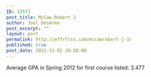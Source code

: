 ```yaml
---
ID: 13573
post_title: McCaw,Robert J
author: Joel DesArmo
post_excerpt: ""
layout: post
permalink: http://effrtlss.com/mccawrobert-j-3/
published: true
post_date: 2012-11-02 20:56:06
---
```

<p>Average GPA in Spring 2012 for first course listed: 3.477</p>